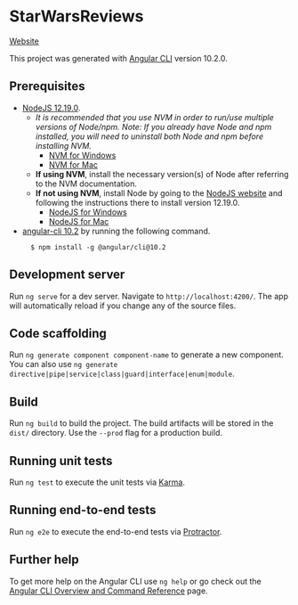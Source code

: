 # StarWarsReviews

[Website](https://swlib.jeffapotamous.com/)

This project was generated with [Angular CLI](https://github.com/angular/angular-cli) version 10.2.0.

## Prerequisites
* [NodeJS 12.19.0](https://nodejs.org/dist/v12.19.0/node-v12.19.0-x64.msi).
  * *It is recommended that you use NVM in order to run/use multiple versions of Node/npm. Note: If you already have Node and npm installed, you will need to uninstall both Node and npm before installing NVM.*
    * [NVM for Windows](https://github.com/coreybutler/nvm-windows)
    * [NVM for Mac](https://github.com/nvm-sh/nvm)
  * **If using NVM**, install the necessary version(s) of Node after referring to the NVM documentation.
  * **If not using NVM**, install Node by going to the [NodeJS website](https://nodejs.org) and following the instructions there to install version 12.19.0.
    * [NodeJS for Windows](https://nodejs.org/dist/v12.19.0/node-v12.190-x86.msi)
    * [NodeJS for Mac](https://nodejs.org/dist/v12.19.0/node-v12.19.0.pkg)
* [angular-cli 10.2](https://github.com/angular/angular-cli) by running the following command.
  ```
    $ npm install -g @angular/cli@10.2
  ```

## Development server

Run `ng serve` for a dev server. Navigate to `http://localhost:4200/`. The app will automatically reload if you change any of the source files.

## Code scaffolding

Run `ng generate component component-name` to generate a new component. You can also use `ng generate directive|pipe|service|class|guard|interface|enum|module`.

## Build

Run `ng build` to build the project. The build artifacts will be stored in the `dist/` directory. Use the `--prod` flag for a production build.

## Running unit tests

Run `ng test` to execute the unit tests via [Karma](https://karma-runner.github.io).

## Running end-to-end tests

Run `ng e2e` to execute the end-to-end tests via [Protractor](http://www.protractortest.org/).

## Further help

To get more help on the Angular CLI use `ng help` or go check out the [Angular CLI Overview and Command Reference](https://angular.io/cli) page.
